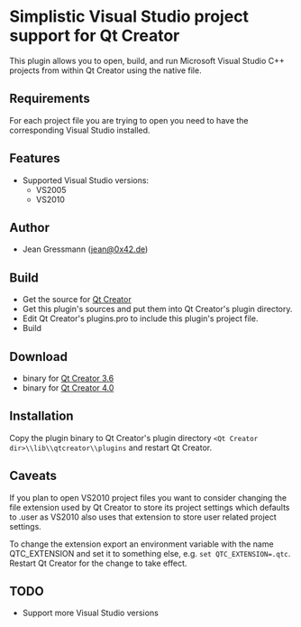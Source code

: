 Simplistic Visual Studio project support for Qt Creator
=======================================================

This plugin allows you to open, build, and run Microsoft Visual Studio C++ projects from within Qt Creator using the native file.

Requirements
------------
For each project file you are trying to open you need to have the corresponding Visual Studio installed.

Features
--------
* Supported Visual Studio versions:
  - VS2005
  - VS2010

Author
-------
* Jean Gressmann (jean@0x42.de)

Build
-----
* Get the source for [Qt Creator](https://github.com/qtproject/qt-creator)
* Get this plugin's sources and put them into Qt Creator's plugin directory. 
* Edit Qt Creator's plugins.pro to include this plugin's project file.
* Build

Download
--------

* binary for [Qt Creator 3.6](https://www.dropbox.com/s/7dkpx47bx5kmul1/VsProjectManager.dll?dl=1) 
* binary for [Qt Creator 4.0](https://www.dropbox.com/s/7hx171zhimgz0mw/VsProjectManager.dll?dl=1)

Installation
------------
Copy the plugin binary to Qt Creator's plugin directory `<Qt Creator dir>\\lib\\qtcreator\\plugins` and restart Qt Creator.


Caveats
-------
If you plan to open VS2010 project files you want to consider changing the file extension used by Qt Creator to store its 
project settings which defaults to .user as VS2010 also uses that extension to store user related project settings.

To change the extension export an environment variable with the name QTC_EXTENSION and set it to something else, e.g. `set QTC_EXTENSION=.qtc`.
Restart Qt Creator for the change to take effect.


TODO
----
* Support more Visual Studio versions




